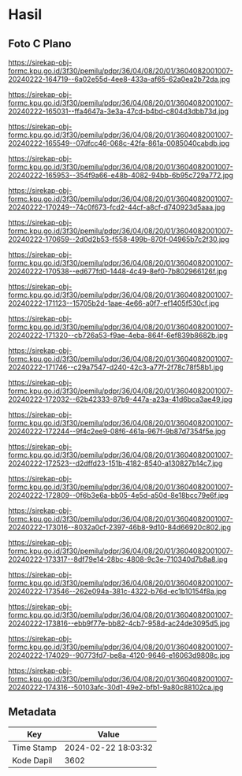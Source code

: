 # Hasil

## Foto C Plano

https://sirekap-obj-formc.kpu.go.id/3f30/pemilu/pdpr/36/04/08/20/01/3604082001007-20240222-164719--6a02e55d-4ee8-433a-af65-62a0ea2b72da.jpg

https://sirekap-obj-formc.kpu.go.id/3f30/pemilu/pdpr/36/04/08/20/01/3604082001007-20240222-165031--ffa4647a-3e3a-47cd-b4bd-c804d3dbb73d.jpg

https://sirekap-obj-formc.kpu.go.id/3f30/pemilu/pdpr/36/04/08/20/01/3604082001007-20240222-165549--07dfcc46-068c-42fa-861a-0085040cabdb.jpg

https://sirekap-obj-formc.kpu.go.id/3f30/pemilu/pdpr/36/04/08/20/01/3604082001007-20240222-165953--354f9a66-e48b-4082-94bb-6b95c729a772.jpg

https://sirekap-obj-formc.kpu.go.id/3f30/pemilu/pdpr/36/04/08/20/01/3604082001007-20240222-170249--74c0f673-fcd2-44cf-a8cf-d740923d5aaa.jpg

https://sirekap-obj-formc.kpu.go.id/3f30/pemilu/pdpr/36/04/08/20/01/3604082001007-20240222-170659--2d0d2b53-f558-499b-870f-04965b7c2f30.jpg

https://sirekap-obj-formc.kpu.go.id/3f30/pemilu/pdpr/36/04/08/20/01/3604082001007-20240222-170538--ed677fd0-1448-4c49-8ef0-7b802966126f.jpg

https://sirekap-obj-formc.kpu.go.id/3f30/pemilu/pdpr/36/04/08/20/01/3604082001007-20240222-171123--15705b2d-1aae-4e66-a0f7-ef1405f530cf.jpg

https://sirekap-obj-formc.kpu.go.id/3f30/pemilu/pdpr/36/04/08/20/01/3604082001007-20240222-171320--cb726a53-f9ae-4eba-864f-6ef839b8682b.jpg

https://sirekap-obj-formc.kpu.go.id/3f30/pemilu/pdpr/36/04/08/20/01/3604082001007-20240222-171746--c29a7547-d240-42c3-a77f-2f78c78f58b1.jpg

https://sirekap-obj-formc.kpu.go.id/3f30/pemilu/pdpr/36/04/08/20/01/3604082001007-20240222-172032--62b42333-87b9-447a-a23a-41d6bca3ae49.jpg

https://sirekap-obj-formc.kpu.go.id/3f30/pemilu/pdpr/36/04/08/20/01/3604082001007-20240222-172244--9f4c2ee9-08f6-461a-967f-9b87d7354f5e.jpg

https://sirekap-obj-formc.kpu.go.id/3f30/pemilu/pdpr/36/04/08/20/01/3604082001007-20240222-172523--d2dffd23-151b-4182-8540-a130827b14c7.jpg

https://sirekap-obj-formc.kpu.go.id/3f30/pemilu/pdpr/36/04/08/20/01/3604082001007-20240222-172809--0f6b3e6a-bb05-4e5d-a50d-8e18bcc79e6f.jpg

https://sirekap-obj-formc.kpu.go.id/3f30/pemilu/pdpr/36/04/08/20/01/3604082001007-20240222-173016--8032a0cf-2397-46b8-9d10-84d66920c802.jpg

https://sirekap-obj-formc.kpu.go.id/3f30/pemilu/pdpr/36/04/08/20/01/3604082001007-20240222-173317--8df79e14-28bc-4808-9c3e-710340d7b8a8.jpg

https://sirekap-obj-formc.kpu.go.id/3f30/pemilu/pdpr/36/04/08/20/01/3604082001007-20240222-173546--262e094a-381c-4322-b76d-ec1b10154f8a.jpg

https://sirekap-obj-formc.kpu.go.id/3f30/pemilu/pdpr/36/04/08/20/01/3604082001007-20240222-173816--ebb9f77e-bb82-4cb7-958d-ac24de3095d5.jpg

https://sirekap-obj-formc.kpu.go.id/3f30/pemilu/pdpr/36/04/08/20/01/3604082001007-20240222-174029--90773fd7-be8a-4120-9646-e16063d9808c.jpg

https://sirekap-obj-formc.kpu.go.id/3f30/pemilu/pdpr/36/04/08/20/01/3604082001007-20240222-174316--50103afc-30d1-49e2-bfb1-9a80c88102ca.jpg


## Metadata

| Key        | Value               |
| ---------- | ------------------- |
| Time Stamp | 2024-02-22 18:03:32 |
| Kode Dapil | 3602                |



